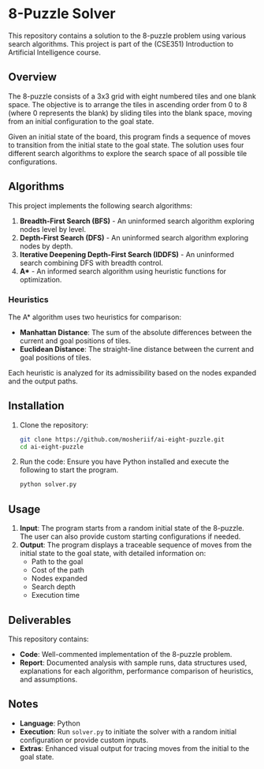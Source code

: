 # 8-Puzzle Solver

This repository contains a solution to the 8-puzzle problem using various search algorithms. This project is part of the (CSE351) Introduction to Artificial Intelligence course.

## Overview

The 8-puzzle consists of a 3x3 grid with eight numbered tiles and one blank space. The objective is to arrange the tiles in ascending order from 0 to 8 (where 0 represents the blank) by sliding tiles into the blank space, moving from an initial configuration to the goal state.

Given an initial state of the board, this program finds a sequence of moves to transition from the initial state to the goal state. The solution uses four different search algorithms to explore the search space of all possible tile configurations.

## Algorithms

This project implements the following search algorithms:

1. **Breadth-First Search (BFS)** - An uninformed search algorithm exploring nodes level by level.
2. **Depth-First Search (DFS)** - An uninformed search algorithm exploring nodes by depth.
3. **Iterative Deepening Depth-First Search (IDDFS)** - An uninformed search combining DFS with breadth control.
4. **A\*** - An informed search algorithm using heuristic functions for optimization.

### Heuristics

The A\* algorithm uses two heuristics for comparison:
- **Manhattan Distance**: The sum of the absolute differences between the current and goal positions of tiles.
- **Euclidean Distance**: The straight-line distance between the current and goal positions of tiles.

Each heuristic is analyzed for its admissibility based on the nodes expanded and the output paths.

## Installation

1. Clone the repository:
   ```bash
   git clone https://github.com/mosheriif/ai-eight-puzzle.git
   cd ai-eight-puzzle
   ```

2. Run the code:
   Ensure you have Python installed and execute the following to start the program.
   ```bash
   python solver.py
   ```

## Usage

1. **Input**: The program starts from a random initial state of the 8-puzzle. The user can also provide custom starting configurations if needed.
2. **Output**: The program displays a traceable sequence of moves from the initial state to the goal state, with detailed information on:
   - Path to the goal
   - Cost of the path
   - Nodes expanded
   - Search depth
   - Execution time

## Deliverables

This repository contains:

- **Code**: Well-commented implementation of the 8-puzzle problem.
- **Report**: Documented analysis with sample runs, data structures used, explanations for each algorithm, performance comparison of heuristics, and assumptions.

## Notes

- **Language**: Python
- **Execution**: Run `solver.py` to initiate the solver with a random initial configuration or provide custom inputs.
- **Extras**: Enhanced visual output for tracing moves from the initial to the goal state.

